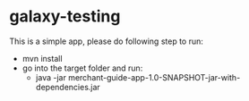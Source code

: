 # galaxy-testing

This is a simple app, please do following step to run:

 - mvn install
 - go into the target folder and run:
	 - java -jar merchant-guide-app-1.0-SNAPSHOT-jar-with-dependencies.jar
